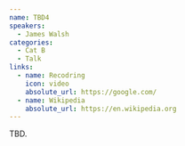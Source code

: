 ```yaml
---
name: TBD4
speakers:
  - James Walsh
categories:
  - Cat B
  - Talk
links:
  - name: Recodring
    icon: video
    absolute_url: https://google.com/
  - name: Wikipedia
    absolute_url: https://en.wikipedia.org
---
```


TBD.